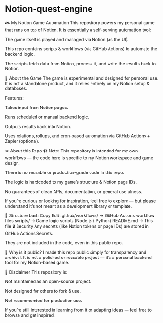 # Notion-quest-engine
🎮 My Notion Game Automation
This repository powers my personal game that runs on top of Notion.
It is essentially a self-serving automation tool:

The game itself is played and managed via Notion (as the UI).

This repo contains scripts & workflows (via GitHub Actions) to automate the backend logic.

The scripts fetch data from Notion, process it, and write the results back to Notion.

📝 About the Game
The game is experimental and designed for personal use.
It is not a standalone product, and it relies entirely on my Notion setup & databases.

Features:

Takes input from Notion pages.

Runs scheduled or manual backend logic.

Outputs results back into Notion.

Uses relations, rollups, and cron-based automation via GitHub Actions + Zapier (optional).

⚙️ About this Repo
🛠️ Note: This repository is intended for my own workflows —
the code here is specific to my Notion workspace and game design.

There is no reusable or production-grade code in this repo.

The logic is hardcoded to my game’s structure & Notion page IDs.

No guarantees of clean APIs, documentation, or general usefulness.

If you’re curious or looking for inspiration, feel free to explore — but please understand it’s not meant as a development library or template.

📄 Structure
bash
Copy
Edit
.github/workflows/     → GitHub Actions workflow files
scripts/               → Game logic scripts (Node.js / Python)
README.md              → This file
🔒 Security
Any secrets (like Notion tokens or page IDs) are stored in GitHub Actions Secrets.

They are not included in the code, even in this public repo.

🙋 Why is it public?
I made this repo public simply for transparency and archival.
It is not a polished or reusable project — it’s a personal backend tool for my Notion-based game.

🚫 Disclaimer
This repository is:

Not maintained as an open-source project.

Not designed for others to fork & use.

Not recommended for production use.

If you’re still interested in learning from it or adapting ideas — feel free to browse and get inspired.

